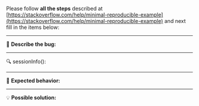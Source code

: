 <!--
👆 Click the "Preview" tab above to see this text in HTML 👆 
-->


Please follow **all the steps** described at [https://stackoverflow.com/help/minimal-reproducible-example](https://stackoverflow.com/help/minimal-reproducible-example) and next fill in the items below:

------------
🐞   **Describe the bug:**
<!--
A clear and concise description of what the bug is.
-->

------------
🔍 sessionInfo():
<!--
Please paste the output of sessionInfo here.
-->

------------
🤔  **Expected behavior:**
<!--
A clear and concise description of what you expected to happen.
-->

------------
💡  **Possible solution:**
<!--
Optional: only if you have suggestions on a fix/reason for the bug
-->
